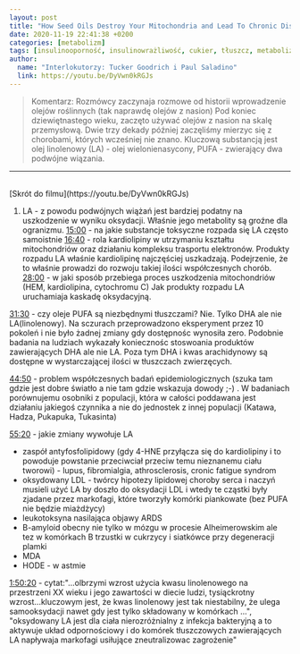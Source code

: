 ```yaml
---
layout: post
title: "How Seed Oils Destroy Your Mitochondria and Lead To Chronic Disease, with Tucker Goodrich"
date: 2020-11-19 22:41:38 +0200
categories: [metabolizm]
tags: [insulinooporność, insulinowrażliwość, cukier, tłuszcz, metabolizm, ros, wideo, la, kwas linolenowy]
author:
  name: "Interlokutorzy: Tucker Goodrich i Paul Saladino"
  link: https://youtu.be/DyVwn0kRGJs
---
```


> Komentarz: Rozmówcy zaczynaja rozmowe od historii wprowadzenie olejów roślinnych (tak naprawdę olejów z nasion)
> Pod koniec dziewiętnastego wieku, zaczęto używać olejów z nasion na skalę przemysłową. Dwie trzy dekady później zaczęliśmy mierzyc się z chorobami, których wcześniej nie znano.
> Kluczową substancją jest olej linolenowy (LA) - olej wielonienasycony, PUFA - zwierający dwa podwójne wiązania.


<hr>
<br>
[Skrót do filmu](https://youtu.be/DyVwn0kRGJs)

1. LA - z powodu podwójnych wiążań jest bardziej podatny na uszkodzenie w wyniku oksydacji. Właśnie jego metabolity są groźne dla ogranizmu.
   [15:00](https://youtu.be/DyVwn0kRGJs?t=905) - na jakie substancje toksyczne rozpada się LA często samoistnie
   [16:40](https://youtu.be/DyVwn0kRGJs) - rola kardiolipiny w utrzymaniu kształtu mitochondriów oraz działaniu kompleksu trasportu elektronów. Produkty rozpadu LA właśnie kardiolipinę najczęściej uszkadzają. Podejrzenie, że to właśnie prowadzi do rozwoju takiej ilości współczesnych chorób.
   [28:00](https://youtu.be/DyVwn0kRGJs) - w jaki sposób przebiega proces uszkodzenia mitochondriów (HEM, kardiolipina, cytochromu C) Jak produkty rozpadu LA uruchamiaja kaskadę oksydacyjną.

[31:30](https://youtu.be/DyVwn0kRGJs?t=1887) - czy oleje PUFA są niezbędnymi tłuszczami? Nie. Tylko DHA ale nie LA(linolenowy). Na sczurach przeprowadzono eksperyment przez 10 pokoleń i nie było żadnej zmiany gdy dostępnośc wynosiła zero. Podobnie badania na ludziach wykazały koniecznośc stoswoania produktów zawierających DHA ale nie LA.
Poza tym DHA i kwas arachidynowy są dostępne w wystarczającej ilości w tłuszczach zwierzęcych.

[44:50](https://youtu.be/DyVwn0kRGJs?t=2690) - problem współczesnych badań epidemiologicznych (szuka tam gdzie jest dobre światło a nie tam gdzie wskazuja dowody ;-) . W badaniach porównujemu osobniki z populacji, która w całości poddawana jest działaniu jakiegoś czynnika a nie do jednostek z innej populacji (Katawa, Hadza, Pukapuka, Tukasinta)

[55:20](https://youtu.be/DyVwn0kRGJs?t=3311) - jakie zmiany wywołuje LA

- zaspół antyfosfolipidowy (gdy 4-HNE przyłącza się do kardiolipiny i to powoduje powstanie przeciwciał przeciw temu nieznanemu ciału tworowi) - lupus, fibromialgia, athrosclerosis, cronic fatigue syndrom
- oksydowany LDL - twórcy hipotezy lipidowej choroby serca i naczyń musieli użyć LA by doszło do oksydacji LDL i wtedy te cząstki były zjadane przez markofagi, które tworzyły komórki piankowate (bez PUFA nie będzie miażdżycy)
- leukotoksyna nasilająca objawy ARDS
- B-amyloid obecny nie tylko w mózgu w procesie Alheimerowskim ale tez w komórkach B trzustki w cukrzycy i siatkówce przy degeneracji plamki
- MDA
- HODE - w astmie

[1:50:20](https://youtu.be/DyVwn0kRGJs?t=6623) - cytat:"...olbrzymi wzrost użycia kwasu linolenowego na przestrzeni XX wieku i jego zawartości w diecie ludzi, tysiąckrotny wzrost...kluczowym jest, że kwas linolenowy jest tak niestabilny, że ulega samooksydacji nawet gdy jest tylko składowany w komórkach ...", "oksydowany LA jest dla ciała nierozróżnialny z infekcja bakteryjną a to aktywuje układ odpornościowy i do komórek tłuszczowych zawierających LA napływaja markofagi usiłujące zneutralizowac zagrożenie"
